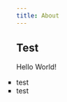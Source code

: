 ```yaml
---
title: About
---
```


## Test

Hello World!

<style>
.test,.test li {
    margin:0; padding: 0;
    list-style: square
}
</style>

<ol class="test">
    <li>test</li>
    <li>test</li>
</ol>